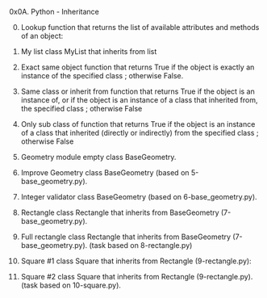 0x0A. Python - Inheritance

0. Lookup
function that returns the list of available attributes and methods of an object:

1. My list
class MyList that inherits from list

2. Exact same object
function that returns True if the object is exactly an instance of the specified class ; otherwise False.

3. Same class or inherit from
function that returns True if the object is an instance of, or if the object is an instance of a class that inherited from, the specified class ; otherwise False

4. Only sub class of
function that returns True if the object is an instance of a class that inherited (directly or indirectly) from the specified class ; otherwise False

5. Geometry module
empty class BaseGeometry.

6. Improve Geometry
class BaseGeometry (based on 5-base_geometry.py).

7. Integer validator
class BaseGeometry (based on 6-base_geometry.py).

8. Rectangle
class Rectangle that inherits from BaseGeometry (7-base_geometry.py).

9. Full rectangle
class Rectangle that inherits from BaseGeometry (7-base_geometry.py). (task based on 8-rectangle.py)

10. Square #1
class Square that inherits from Rectangle (9-rectangle.py):

11. Square #2
class Square that inherits from Rectangle (9-rectangle.py). (task based on 10-square.py).
